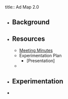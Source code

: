 title:: Ad Map 2.0

- ## Background
- ## Resources
	- [Meeting Minutes](https://docs.google.com/document/d/16cY0x-6n8Vi1UgO-2M2H2diVFVppRjgogOUS3Z8recg/edit#)
	- Experimentation Plan
		- [Presentation]
	-
- ## Experimentation
-